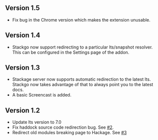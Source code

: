 ## Version 1.5

* Fix bug in the Chrome version which makes the extension unusable.

## Version 1.4

* Stackgo now support redirecting to a particular lts/snapshot
  resolver. This can be configured in the Settings page of the addon.

## Version 1.3

* Stackage server now supports automatic redirection to the latest
  lts.  Stackgo now takes advantage of that to always point you to the
  latest docs.
* A basic Screencast is added.

## Version 1.2

* Update lts version to 7.0
* Fix haddock source code redirection bug. See [#2](https://github.com/psibi/stackgo/issues/2).
* Redirect old modules breaking page to Hackage. See [#3](https://github.com/psibi/stackgo/issues/3)
